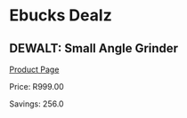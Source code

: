 
# Ebucks Dealz
## DEWALT: Small Angle Grinder
[Product Page](https://www.ebucks.com/web/shop/productSelected.do?prodId=1110443483&catId=336131693)

Price: R999.00

Savings: 256.0


	